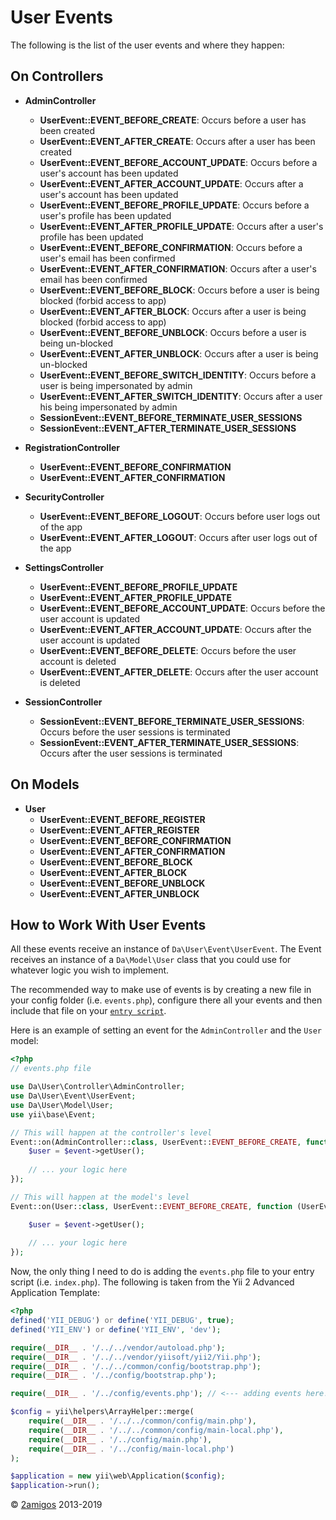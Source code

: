 User Events
===========

The following is the list of the user events and where they happen: 

On Controllers
--------------

- **AdminController**
    - **UserEvent::EVENT_BEFORE_CREATE**: Occurs before a user has been created
    - **UserEvent::EVENT_AFTER_CREATE**: Occurs after a user has been created 
    - **UserEvent::EVENT_BEFORE_ACCOUNT_UPDATE**: Occurs before a user's account has been updated
    - **UserEvent::EVENT_AFTER_ACCOUNT_UPDATE**: Occurs after a user's account has been updated
    - **UserEvent::EVENT_BEFORE_PROFILE_UPDATE**: Occurs before a user's profile has been updated
    - **UserEvent::EVENT_AFTER_PROFILE_UPDATE**: Occurs after a user's profile has been updated
    - **UserEvent::EVENT_BEFORE_CONFIRMATION**: Occurs before a user's email has been confirmed
    - **UserEvent::EVENT_AFTER_CONFIRMATION**: Occurs after a user's email has been confirmed
    - **UserEvent::EVENT_BEFORE_BLOCK**: Occurs before a user is being blocked (forbid access to app)
    - **UserEvent::EVENT_AFTER_BLOCK**: Occurs after a user is being blocked (forbid access to app)
    - **UserEvent::EVENT_BEFORE_UNBLOCK**: Occurs before a user is being un-blocked
    - **UserEvent::EVENT_AFTER_UNBLOCK**: Occurs after a user is being un-blocked
    - **UserEvent::EVENT_BEFORE_SWITCH_IDENTITY**: Occurs before a user is being impersonated by admin
    - **UserEvent::EVENT_AFTER_SWITCH_IDENTITY**: Occurs after a user his being impersonated by admin    
    - **SessionEvent::EVENT_BEFORE_TERMINATE_USER_SESSIONS**
    - **SessionEvent::EVENT_AFTER_TERMINATE_USER_SESSIONS**


- **RegistrationController**
    - **UserEvent::EVENT_BEFORE_CONFIRMATION**
    - **UserEvent::EVENT_AFTER_CONFIRMATION**


- **SecurityController**
    - **UserEvent::EVENT_BEFORE_LOGOUT**: Occurs before user logs out of the app
    - **UserEvent::EVENT_AFTER_LOGOUT**: Occurs after user logs out of the app


- **SettingsController**
    - **UserEvent::EVENT_BEFORE_PROFILE_UPDATE**
    - **UserEvent::EVENT_AFTER_PROFILE_UPDATE**
    - **UserEvent::EVENT_BEFORE_ACCOUNT_UPDATE**: Occurs before the user account is updated
    - **UserEvent::EVENT_AFTER_ACCOUNT_UPDATE**: Occurs after the user account is updated
    - **UserEvent::EVENT_BEFORE_DELETE**: Occurs before the user account is deleted
    - **UserEvent::EVENT_AFTER_DELETE**: Occurs after the user account is deleted

- **SessionController**
    - **SessionEvent::EVENT_BEFORE_TERMINATE_USER_SESSIONS**: Occurs before the user sessions is terminated
    - **SessionEvent::EVENT_AFTER_TERMINATE_USER_SESSIONS**: Occurs after the user sessions is terminated

On Models
---------

- **User**
    - **UserEvent::EVENT_BEFORE_REGISTER**
    - **UserEvent::EVENT_AFTER_REGISTER**
    - **UserEvent::EVENT_BEFORE_CONFIRMATION**
    - **UserEvent::EVENT_AFTER_CONFIRMATION**
    - **UserEvent::EVENT_BEFORE_BLOCK**
    - **UserEvent::EVENT_AFTER_BLOCK**
    - **UserEvent::EVENT_BEFORE_UNBLOCK**
    - **UserEvent::EVENT_AFTER_UNBLOCK**

How to Work With User Events
----------------------------

All these events receive an instance of `Da\User\Event\UserEvent`. The Event receives an instance of a `Da\Model\User` 
class that you could use for whatever logic you wish to implement. 

The recommended way to make use of events is by creating a new file in your config folder (i.e. `events.php`), configure 
there all your events and then include that file on your 
[`entry script`](http://www.yiiframework.com/doc-2.0/guide-structure-entry-scripts.html).

Here is an example of setting an event for the `AdminController` and the `User` model: 

```php 
<?php 
// events.php file

use Da\User\Controller\AdminController;
use Da\User\Event\UserEvent;
use Da\User\Model\User;
use yii\base\Event;

// This will happen at the controller's level
Event::on(AdminController::class, UserEvent::EVENT_BEFORE_CREATE, function (UserEvent $event) {
    $user = $event->getUser();
    
    // ... your logic here
});

// This will happen at the model's level
Event::on(User::class, UserEvent::EVENT_BEFORE_CREATE, function (UserEvent $event) {

    $user = $event->getUser();
    
    // ... your logic here
});

```

Now, the only thing I need to do is adding the `events.php` file to your entry script (i.e. `index.php`). The following 
is taken from the Yii 2 Advanced Application Template:

```php 
<?php
defined('YII_DEBUG') or define('YII_DEBUG', true);
defined('YII_ENV') or define('YII_ENV', 'dev');

require(__DIR__ . '/../../vendor/autoload.php');
require(__DIR__ . '/../../vendor/yiisoft/yii2/Yii.php');
require(__DIR__ . '/../../common/config/bootstrap.php');
require(__DIR__ . '/../config/bootstrap.php');

require(__DIR__ . '/../config/events.php'); // <--- adding events here! :)

$config = yii\helpers\ArrayHelper::merge(
    require(__DIR__ . '/../../common/config/main.php'),
    require(__DIR__ . '/../../common/config/main-local.php'),
    require(__DIR__ . '/../config/main.php'),
    require(__DIR__ . '/../config/main-local.php')
);

$application = new yii\web\Application($config);
$application->run();

```

© [2amigos](http://www.2amigos.us/) 2013-2019

